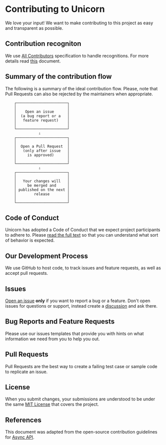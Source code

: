 # Contributing to Unicorn

We love your input! We want to make contributing to this project as easy and transparent as possible.

## Contribution recogniton

We use [All Contributors](https://allcontributors.org/docs/en/specification) specification to handle recognitions. For more details read [this](https://github.com/asyncapi/community/blob/master/recognize-contributors.md) document.

## Summary of the contribution flow

The following is a summary of the ideal contribution flow. Please, note that Pull Requests can also be rejected by the maintainers when appropriate.

```
    ┌───────────────────────┐
    │                       │
    │    Open an issue      │
    │  (a bug report or a   │
    │   feature request)    │
    │                       │
    └───────────────────────┘
               ⇩
    ┌───────────────────────┐
    │                       │
    │  Open a Pull Request  │
    │   (only after issue   │
    │     is approved)      │
    │                       │
    └───────────────────────┘
               ⇩
    ┌───────────────────────┐
    │                       │
    │   Your changes will   │
    │     be merged and     │
    │ published on the next │
    │        release        │
    │                       │
    └───────────────────────┘
```

## Code of Conduct

Unicorn has adopted a Code of Conduct that we expect project participants to adhere to. Please [read the full text](./CODE_OF_CONDUCT.md) so that you can understand what sort of behavior is expected.

## Our Development Process

We use GitHub to host code, to track issues and feature requests, as well as accept pull requests.

## Issues

[Open an issue](https://github.com/adamghill/django-unicorn/issues/new) **only** if you want to report a bug or a feature. Don't open issues for questions or support, instead create a [discussion](https://github.com/adamghill/django-unicorn/discussions/new) and ask there.

## Bug Reports and Feature Requests

Please use our issues templates that provide you with hints on what information we need from you to help you out.

## Pull Requests

Pull Requests are the best way to create a failing test case or sample code to replicate an issue.

## License

When you submit changes, your submissions are understood to be under the same [MIT License](https://github.com/adamghill/django-unicorn/blob/master/LICENSE) that covers the project.

## References

This document was adapted from the open-source contribution guidelines for [Async API](https://github.com/asyncapi/.github/blob/master/CONTRIBUTING.md).